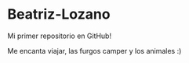 # Beatriz-Lozano

Mi primer repositorio en GitHub!

Me encanta viajar, las furgos camper y los animales :)
